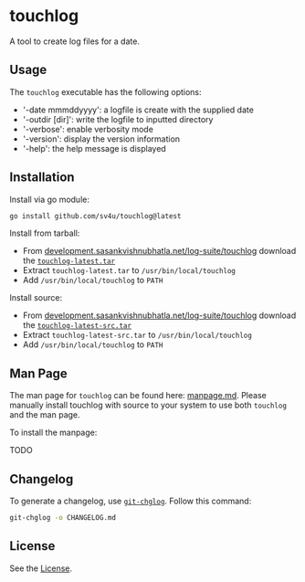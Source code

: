 # touchlog

A tool to create log files for a date.

## Usage

The `touchlog` executable has the following options:

- '-date mmmddyyyy': a logfile is create with the supplied date
- '-outdir [dir]': write the logfile to inputted directory
- '-verbose': enable verbosity mode
- '-version': display the version information
- '-help': the help message is displayed

## Installation

Install via go module:

```bash
go install github.com/sv4u/touchlog@latest
```

Install from tarball:

- From [development.sasankvishnubhatla.net/log-suite/touchlog](https://development.sasankvishnubhatla.net/log-suite/touchlog) download the [`touchlog-latest.tar`](https://development.sasankvishnubhatla.net/log-suite/touchlog/touchlog-latest.tar)
- Extract `touchlog-latest.tar` to `/usr/bin/local/touchlog`
- Add `/usr/bin/local/touchlog` to `PATH`

Install source:

- From [development.sasankvishnubhatla.net/log-suite/touchlog](https://development.sasankvishnubhatla.net/log-suite/touchlog) download the [`touchlog-latest-src.tar`](https://development.sasankvishnubhatla.net/log-suite/touchlog/touchlog-latest-src.tar)
- Extract `touchlog-latest-src.tar` to `/usr/bin/local/touchlog`
- Add `/usr/bin/local/touchlog` to `PATH`

## Man Page

The man page for `touchlog` can be found here: [manpage.md](manpage.md). Please manually install touchlog with source to your system to use both `touchlog` and the man page.

To install the manpage:

TODO

## Changelog

To generate a changelog, use [`git-chglog`](https://github.com/git-chglog/git-chglog/). Follow this command:

```bash
git-chglog -o CHANGELOG.md
```

## License

See the [License](LICENSE).
